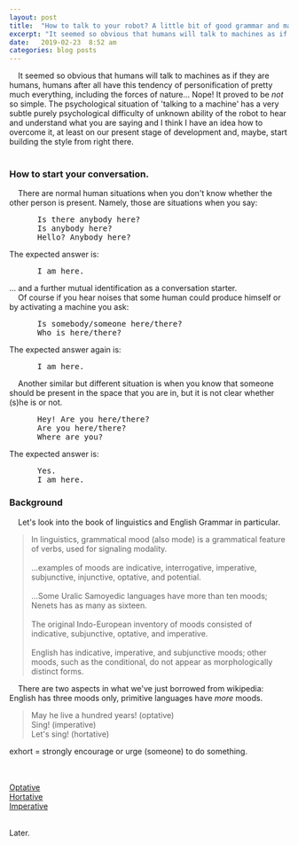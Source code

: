 ```yaml
---
layout: post
title:  "How to talk to your robot? A little bit of good grammar and manners."
excerpt: "It seemed so obvious that humans will talk to machines as if they are humans, humans have this tendency of personification of pretty much everything, including the forces of nature..."
date:   2019-02-23  8:52 am
categories: blog posts
---
```

&nbsp;&nbsp;&nbsp;&nbsp;It seemed so obvious that humans will talk to machines as if they are humans, humans after all have this tendency of personification of pretty much everything, including the forces of nature... Nope! It proved to be _not_ so simple. The psychological situation of 'talking to a machine' has a very subtle purely psychological difficulty of unknown ability of the robot to hear and understand what you are saying and I think I have an idea how to overcome it, at least on our present stage of development and, maybe, start building the style from right there.<br><br>
### How to start your conversation.
&nbsp;&nbsp;&nbsp;&nbsp;There are normal human situations when you don't know whether the other person is present. Namely, those are situations when you say:
<pre>
      Is there anybody here?
      Is anybody here?
      Hello? Anybody here?
</pre>
The expected answer is:
<pre>
      I am here.
</pre>
... and a further mutual identification as a conversation starter.<br>
&nbsp;&nbsp;&nbsp;&nbsp;Of course if you hear noises that some human could produce himself or by activating a machine you ask:
<pre>
      Is somebody/someone here/there?
      Who is here/there?
</pre>
The expected answer again is:
<pre>
      I am here.
</pre>
&nbsp;&nbsp;&nbsp;&nbsp;Another similar but different situation is when you know that someone should be present in the space that you are in, but it is not clear whether (s)he is or not.
<pre>
      Hey! Are you here/there?
      Are you here/there?
      Where are you?
</pre>
The expected answer is:
<pre>
      Yes.
      I am here.
</pre>
      
### Background
&nbsp;&nbsp;&nbsp;&nbsp;Let's look into the book of linguistics and English Grammar in particular.
>In linguistics, grammatical mood (also mode) is a grammatical feature of verbs, used for signaling modality.<br><br>...examples of moods are indicative, interrogative, imperative, subjunctive, injunctive, optative, and potential.<br><br>...Some Uralic Samoyedic languages have more than ten moods; Nenets has as many as sixteen.<br><br>The original Indo-European inventory of moods consisted of indicative, subjunctive, optative, and imperative.<br><br>English has indicative, imperative, and subjunctive moods; other moods, such as the conditional, do not appear as morphologically distinct forms.<br>

&nbsp;&nbsp;&nbsp;&nbsp;There are two aspects in what we've just borrowed from wikipedia: English has three moods only, primitive languages have _more_ moods.<br>

> May he live a hundred years! (optative)<br>
Sing! (imperative)<br>
Let's sing! (hortative)

exhort = strongly encourage or urge (someone) to do something.


<br><br>
[Optative](https://en.wikipedia.org/wiki/Optative_mood)<br>
[Hortative](https://en.wikipedia.org/wiki/Hortative)<br>
[Imperative](https://en.wikipedia.org/wiki/Imperative_mood)<br><br>


Later.
